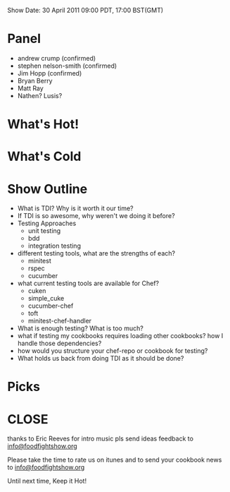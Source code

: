 Show Date: 30 April 2011 09:00 PDT, 17:00 BST(GMT)

Panel
====

* andrew crump (confirmed)
* stephen nelson-smith (confirmed)
* Jim Hopp (confirmed)
* Bryan Berry
* Matt Ray
* Nathen? Lusis?


What's Hot!
===========



What's Cold
===========



Show Outline
============

* What is TDI? Why is it worth it our time?
* If TDI is so awesome, why weren't we doing it before?
* Testing Approaches
    * unit testing
    * bdd
    * integration testing
* different testing tools, what are the strengths of each?
    * minitest
    * rspec
    * cucumber
* what current testing tools are available for Chef?
    * cuken
    * simple_cuke
    * cucumber-chef
    * toft
    * minitest-chef-handler
* What is enough testing? What is too much?
* what if testing my cookbooks requires loading other cookbooks? how
  I handle those dependencies?
* how would you structure your chef-repo or cookbook for testing?
* What holds us back from doing TDI as it should be done?


Picks
=====





CLOSE
=====

thanks to Eric Reeves for intro music
pls send ideas feedback to info@foodfightshow.org

Please take the time to rate us on itunes and to send your cookbook
news to info@foodfightshow.org

Until next time, Keep it Hot!